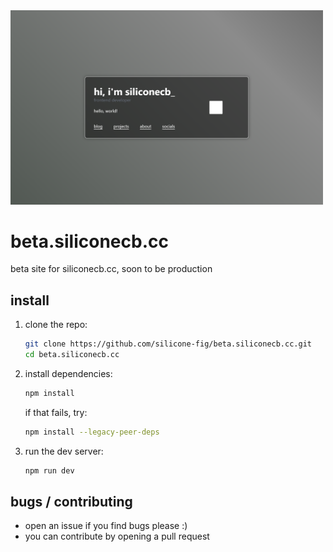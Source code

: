 <img src="static/img/gh-bannerbeta.png" alt="Alt text" width="500">

# beta.siliconecb.cc
beta site for siliconecb.cc, soon to be production

## install

1. clone the repo:
   ```bash
   git clone https://github.com/silicone-fig/beta.siliconecb.cc.git
   cd beta.siliconecb.cc
   ```
2. install dependencies:
   ```bash
   npm install
   ```

   if that fails, try:
   ```bash
   npm install --legacy-peer-deps
   ```

3. run the dev server:
   ```bash
   npm run dev
   ```

## bugs / contributing
- open an issue if you find bugs please :)
- you can contribute by opening a pull request